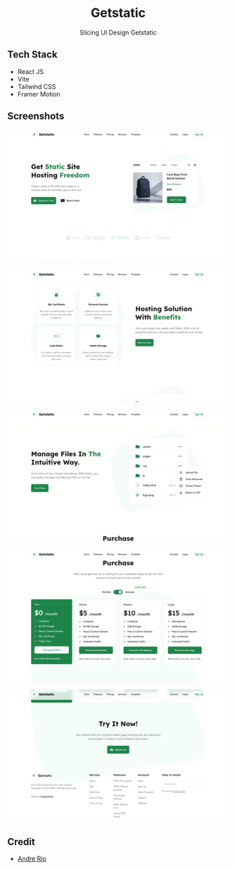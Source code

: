 <div align="center">
  <h1>Getstatic</h1> 
  <p>Slicing UI Design Getstatic</p>
</div>

## Tech Stack

- React JS
- Vite
- Tailwind CSS
- Framer Motion

## Screenshots

![ss1](/public/docs/ss-1.png)

![ss2](/public/docs/ss-2.png)

![ss3](/public/docs/ss-3.png)

![ss4](/public/docs/ss-4.png)

![ss5](/public/docs/ss-5.png)

## Credit

- [Andre Rio](https://dribbble.com/andrerio669)
